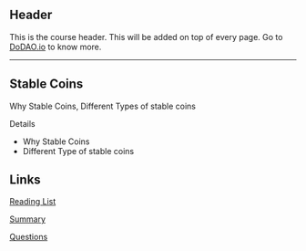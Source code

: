 ## Header
This is the course header. This will be added on top of every page. Go to [DoDAO.io](https://www.dodao.io) to know more.

---

## Stable Coins
 
Why Stable Coins, Different Types of stable coins

Details 
* Why Stable Coins 
* Different Type of stable coins


## Links
[Reading List](./../../generated/readings/stable_coins.md)

[Summary](./../../generated/summaries/stable_coins.md)

[Questions](./../../generated/questions/stable_coins.md)